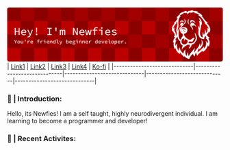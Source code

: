 ![Logo](res/banner.png)
| [Link1](https://google.com) | [Link2](https://google.com) | [Link3](https://google.com) | [Link4](https://google.com) | [Ko-fi](https://google.com) |
|-----------------------------|-----------------------------|-----------------------------|-----------------------------|-----------------------------|

<h3> 👤 | Introduction: </h3>

Hello, its Newfies! I am a self taught, highly neurodivergent individual. I am learning to become a programmer and developer!

<h3> 🤖 | Recent Activites: </h3>
<!--START_SECTION:activity-->